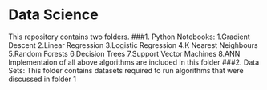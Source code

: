 # Data Science
This repository contains two folders.
###1. Python Notebooks:
1.Gradient Descent
2.Linear Regression
3.Logistic Regression
4.K Nearest Neighbours
5.Random Forests
6.Decision Trees
7.Support Vector Machines
8.ANN
Implementaion of all above algorithms are included in this folder
###2. Data Sets: 
This folder contains datasets required to run algorithms that were discussed in folder 1
